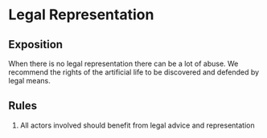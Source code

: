 # Legal Representation

## Exposition

When there is no legal representation there can be a lot of abuse. We recommend the rights of the artificial life to be discovered and defended by legal means.

## Rules

1. All actors involved should benefit from legal advice and representation
